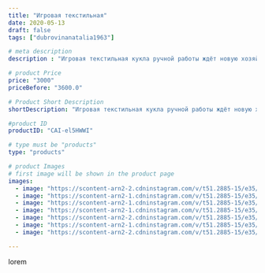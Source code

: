 ```yaml
---
title: "Игровая текстильная"
date: 2020-05-13
draft: false
tags: ["dubrovinanatalia1963"]

# meta description
description : "Игровая текстильная кукла ручной работы ждёт новую хозяйку.Обращаться в директ"

# product Price
price: "3000"
priceBefore: "3600.0"

# Product Short Description
shortDescription: "Игровая текстильная кукла ручной работы ждёт новую хозяйку.Обращаться в директ"

#product ID
productID: "CAI-el5HWWI"

# type must be "products"
type: "products"

# product Images
# first image will be shown in the product page
images:
  - image: "https://scontent-arn2-2.cdninstagram.com/v/t51.2885-15/e35/97231261_135469741442360_5893019442905467313_n.jpg?se=7&tp=1&_nc_ht=scontent-arn2-2.cdninstagram.com&_nc_cat=108&_nc_ohc=dSF_Dxlakd4AX_yBW2M&ccb=7-4&oh=5e3b43c32867cb37d59d3504603e26c7&oe=6084541F&ig_cache_key=MjMwODM2OTU4Nzc4MjkyODYxMw%3D%3D.2-ccb7-4"
  - image: "https://scontent-arn2-1.cdninstagram.com/v/t51.2885-15/e35/97958895_247891293224458_7520503956264943722_n.jpg?se=7&tp=1&_nc_ht=scontent-arn2-1.cdninstagram.com&_nc_cat=110&_nc_ohc=7SnLqYsEEGwAX-Pq0zH&ccb=7-4&oh=7d89e9c9d2e937145c5d84303660670f&oe=6081F9C6&ig_cache_key=MjMwODM2OTU4NzgwNzk3ODQwOA%3D%3D.2-ccb7-4"
  - image: "https://scontent-arn2-1.cdninstagram.com/v/t51.2885-15/e35/96458387_157390272467752_6118905839017870599_n.jpg?se=7&tp=1&_nc_ht=scontent-arn2-1.cdninstagram.com&_nc_cat=104&_nc_ohc=hHR7JKA-i8kAX_YoSLv&ccb=7-4&oh=da4d44297ded84356dab6cb4f9f489c4&oe=6082D0F5&ig_cache_key=MjMwODM2OTU4NzgxNjU3Njg5Mg%3D%3D.2-ccb7-4"
  - image: "https://scontent-arn2-1.cdninstagram.com/v/t51.2885-15/e35/97267810_139888200979262_6452979174178503301_n.jpg?se=7&tp=1&_nc_ht=scontent-arn2-1.cdninstagram.com&_nc_cat=102&_nc_ohc=5QmbZlrMlSkAX8tzvMc&ccb=7-4&oh=7b6383e8a27bcbdc6c10ae815484abff&oe=6081BDCB&ig_cache_key=MjMwODM2OTU4Nzc5OTcwNTczMQ%3D%3D.2-ccb7-4"
  - image: "https://scontent-arn2-2.cdninstagram.com/v/t51.2885-15/e35/97544759_286742199019928_680766578232209306_n.jpg?se=7&tp=1&_nc_ht=scontent-arn2-2.cdninstagram.com&_nc_cat=108&_nc_ohc=Rg_LJLXFP0MAX8yIPnR&ccb=7-4&oh=a179357ba6b8e96feab146eb0c176e91&oe=6081E2C6&ig_cache_key=MjMwODM2OTU4NzgyNDk4MTkwMQ%3D%3D.2-ccb7-4"
  - image: "https://scontent-arn2-1.cdninstagram.com/v/t51.2885-15/e35/97518697_684028228834453_6748728855065940994_n.jpg?se=7&tp=1&_nc_ht=scontent-arn2-1.cdninstagram.com&_nc_cat=101&_nc_ohc=D2hU5d7RpL8AX99gBLJ&ccb=7-4&oh=1f33b8aa012e77c0a91e356243758a2e&oe=6083E3B7&ig_cache_key=MjMwODM2OTU4NzgyNDkyMjQwOA%3D%3D.2-ccb7-4"
  - image: "https://scontent-arn2-2.cdninstagram.com/v/t51.2885-15/e35/97231261_174603753856565_7281068604937226696_n.jpg?se=7&tp=1&_nc_ht=scontent-arn2-2.cdninstagram.com&_nc_cat=105&_nc_ohc=wx_2wOxKx0YAX84dbxc&ccb=7-4&oh=3dfd4bdab9f30b5adca8ac7e7f4b3f54&oe=608159E1&ig_cache_key=MjMwODM2OTU4NzgzMzIzOTU1Nw%3D%3D.2-ccb7-4"

---
```

lorem
